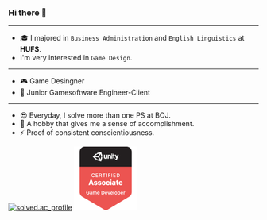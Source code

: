 ### Hi there 👋
---
- 🎓 I majored in `Business Administration` and `English Linguistics` at <b>HUFS</b>.
- I'm very interested in `Game Design`.

---
- 🎮 Game Desingner
- 🌱 Junior Gamesoftware Engineer-Client
---
- 😎 Everyday, I solve more than one PS at BOJ.
- 🤪 A hobby that gives me a sense of accomplishment.
- ⚡ Proof of consistent conscientiousness.

[![solved.ac_profile](http://mazassumnida.wtf/api/v2/generate_badge?boj=jyou717)](https://solved.ac/profile/jyou717)
[![unity-certification](./unity-certified-associate-game-developer.png)](https://www.credly.com/badges/50d3c8f2-8214-4f0d-b3d3-6948c5c86501/public_url)
<!--
**soo-bak/soo-bak** is a ✨ _special_ ✨ repository because its `README.md` (this file) appears on your GitHub profile.

[![jyou717](https://solvedac-readme-badge.herokuapp.com/api/v1/badge?user=jyou717&theme=onedark&size=small&compact=1&use_back_color=1&use_border=0&use_shadow=1)](https://solved.ac/profile/jyou717)

Here are some ideas to get you started:

- 🔭 I’m currently working on ...
- 🌱 I’m currently learning ...
- 👯 I’m looking to collaborate on ...
- 🤔 I’m looking for help with ...
- 💬 Ask me about ...
- 📫 How to reach me: ...
- 😄 Pronouns: ...
- ⚡ Fun fact: ... 🤪
-->
